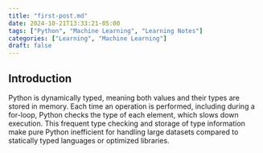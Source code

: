 ```yaml
---
title: "first-post.md"
date: 2024-10-21T13:33:21-05:00
tags: ["Python", "Machine Learning", "Learning Notes"]
categories: ["Learning", "Machine Learning"]
draft: false
---
```



## Introduction

Python is dynamically typed, meaning both values and their types are stored in memory. Each time an operation is performed, including during a for-loop, Python checks the type of each element, which slows down execution. This frequent type checking and storage of type information make pure Python inefficient for handling large datasets compared to statically typed languages or optimized libraries.